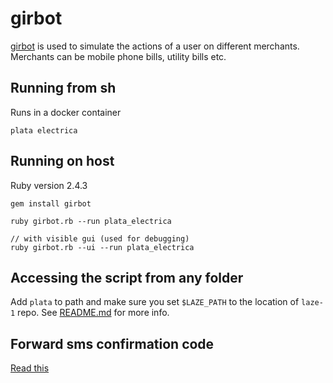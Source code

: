 # girbot

[girbot](https://github.com/mess110/girbot) is used to simulate the actions
of a user on different merchants. Merchants can be mobile phone bills,
utility bills etc.

## Running from sh

Runs in a docker container

```
plata electrica
```

## Running on host

Ruby version 2.4.3

```
gem install girbot
```

```
ruby girbot.rb --run plata_electrica

// with visible gui (used for debugging)
ruby girbot.rb --ui --run plata_electrica
```

## Accessing the script from any folder

Add `plata` to path and make sure you set `$LAZE_PATH` to the location of
`laze-1` repo. See [README.md](/README.md) for more info.

## Forward sms confirmation code

[Read this](/laze/README.md)
